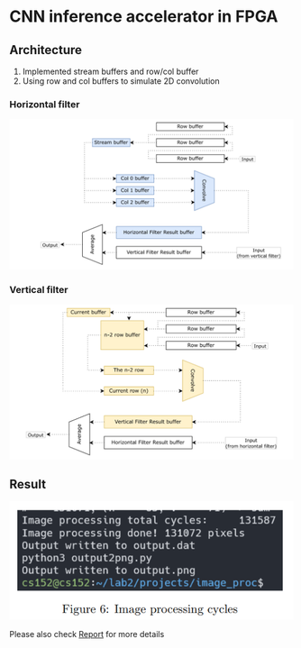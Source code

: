 # CNN inference accelerator in FPGA

## Architecture

1. Implemented stream buffers and row/col buffer
2. Using row and col buffers to simulate 2D convolution

### Horizontal filter

![alt text](image.png)

### Vertical filter

![alt text](image-2.png)

## Result

![alt text](image-1.png)

Please also check [Report](report.pdf) for more details